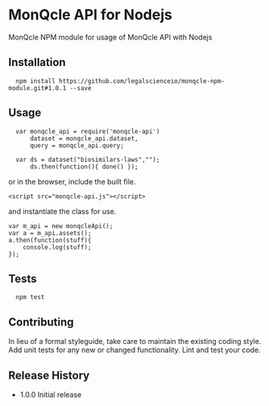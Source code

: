 MonQcle API for Nodejs
=========

MonQcle NPM module for usage of MonQcle API with Nodejs

## Installation
~~~~
  npm install https://github.com/legalscienceio/monqcle-npm-module.git#1.0.1 --save
~~~~
## Usage
~~~~
  var monqcle_api = require('monqcle-api')
      dataset = monqcle_api.dataset,
      query = monqcle_api.query;

  var ds = dataset("biosimilars-laws","");
      ds.then(function(){ done() });

~~~~

or in the browser, include the built file.

~~~
<script src="monqcle-api.js"></script>
~~~

and instantiate the class for use.

~~~
var m_api = new monqcleApi();
var a = m_api.assets();
a.then(function(stuff){ 
    console.log(stuff);
});
~~~

## Tests
~~~~
  npm test
~~~~
## Contributing

In lieu of a formal styleguide, take care to maintain the existing coding style.
Add unit tests for any new or changed functionality. Lint and test your code.

## Release History

* 1.0.0 Initial release
